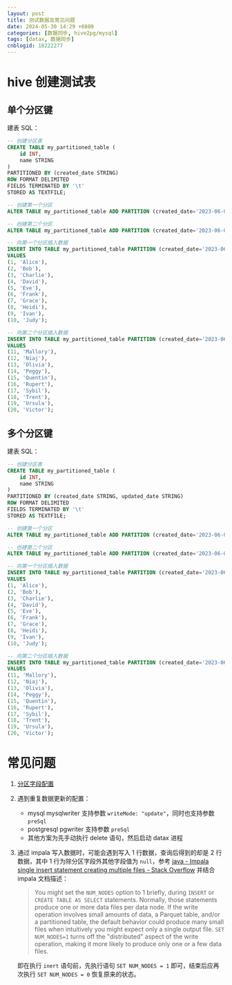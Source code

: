 ```yaml
---
layout: post
title: 测试数据及常见问题
date: 2024-05-30 14:29 +0800
categories: [数据同步, hive2pg/mysql]
tags: [datax, 数据同步]
cnblogid: 18222277
---
```

# hive 创建测试表

## 单个分区键
建表 SQL：

```sql
-- 创建分区表
CREATE TABLE my_partitioned_table (
    id INT,
    name STRING
) 
PARTITIONED BY (created_date STRING)
ROW FORMAT DELIMITED
FIELDS TERMINATED BY '\t'
STORED AS TEXTFILE;

-- 创建第一个分区
ALTER TABLE my_partitioned_table ADD PARTITION (created_date='2023-06-01');

-- 创建第二个分区
ALTER TABLE my_partitioned_table ADD PARTITION (created_date='2023-06-02');

-- 向第一个分区插入数据
INSERT INTO TABLE my_partitioned_table PARTITION (created_date='2023-06-01')
VALUES
(1, 'Alice'),
(2, 'Bob'),
(3, 'Charlie'),
(4, 'David'),
(5, 'Eve'),
(6, 'Frank'),
(7, 'Grace'),
(8, 'Heidi'),
(9, 'Ivan'),
(10, 'Judy');

-- 向第二个分区插入数据
INSERT INTO TABLE my_partitioned_table PARTITION (created_date='2023-06-02')
VALUES
(11, 'Mallory'),
(12, 'Niaj'),
(13, 'Olivia'),
(14, 'Peggy'),
(15, 'Quentin'),
(16, 'Rupert'),
(17, 'Sybil'),
(18, 'Trent'),
(19, 'Ursula'),
(20, 'Victor');
```

## 多个分区键
建表 SQL：

```sql
-- 创建分区表
CREATE TABLE my_partitioned_table (
    id INT,
    name STRING
) 
PARTITIONED BY (created_date STRING, updated_date STRING)
ROW FORMAT DELIMITED
FIELDS TERMINATED BY '\t'
STORED AS TEXTFILE;

-- 创建第一个分区
ALTER TABLE my_partitioned_table ADD PARTITION (created_date='2023-06-01', updated_date='2023-06-01');

-- 创建第二个分区
ALTER TABLE my_partitioned_table ADD PARTITION (created_date='2023-06-02', updated_date='2023-06-02');

-- 向第一个分区插入数据
INSERT INTO TABLE my_partitioned_table PARTITION (created_date='2023-06-01', updated_date='2023-06-01')
VALUES
(1, 'Alice'),
(2, 'Bob'),
(3, 'Charlie'),
(4, 'David'),
(5, 'Eve'),
(6, 'Frank'),
(7, 'Grace'),
(8, 'Heidi'),
(9, 'Ivan'),
(10, 'Judy');

-- 向第二个分区插入数据
INSERT INTO TABLE my_partitioned_table PARTITION (created_date='2023-06-02', updated_date='2023-06-02')
VALUES
(11, 'Mallory'),
(12, 'Niaj'),
(13, 'Olivia'),
(14, 'Peggy'),
(15, 'Quentin'),
(16, 'Rupert'),
(17, 'Sybil'),
(18, 'Trent'),
(19, 'Ursula'),
(20, 'Victor');
```

# 常见问题
1. [分区字段配置](https://segmentfault.com/a/1190000022951666)
2. 遇到重复数据更新的配置：

     - mysql mysqlwriter 支持参数 `writeMode: "update"`，同时也支持参数 `preSql`
     - postgresql pgwriter 支持参数 `preSql`
     - 其他方案为先手动执行 delete 语句，然后启动 datax 进程
3. 通过 impala 写入数据时，可能会遇到写入 1 行数据，查询后得到的却是 2 行数据，其中 1 行为除分区字段外其他字段值为 `null`，参考 [java - Impala single insert statement creating multiple files - Stack Overflow](https://stackoverflow.com/questions/53548928/impala-single-insert-statement-creating-multiple-files) 并结合 impala 文档描述：

   > You might set the `NUM_NODES` option to 1 briefly, during `INSERT` or `CREATE TABLE AS SELECT` statements. Normally, those statements produce one or more data files per data node. If the write operation involves small amounts of data, a Parquet table, and/or a partitioned table, the default behavior could produce many small files when intuitively you might expect only a single output file. `SET NUM_NODES=1` turns off the "distributed" aspect of the write operation, making it more likely to produce only one or a few data files.

   即在执行 `inert` 语句前，先执行语句 `SET NUM_NODES = 1` 即可，结束后应再次执行 `SET NUM_NODES = 0` 恢复原来的状态。

